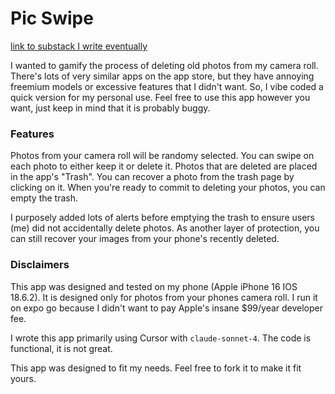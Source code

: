 # Pic Swipe

[link to substack I write eventually](tbd)

I wanted to gamify the process of deleting old photos from my camera roll. There's lots of very similar apps on the app store, but they have annoying freemium models or excessive features that I didn't want. So, I vibe coded a quick version for my personal use. Feel free to use this app however you want, just keep in mind that it is probably buggy.

### Features

Photos from your camera roll will be randomy selected. You can swipe on each photo to either keep it or delete it. Photos that are deleted are placed in the app's "Trash". You can recover a photo from the trash page by clicking on it. When you're ready to commit to deleting your photos, you can empty the trash. 

I purposely added lots of alerts before emptying the trash to ensure users (me) did not accidentally delete photos. As another layer of protection, you can still recover your images from your phone's recently deleted.

### Disclaimers

This app was designed and tested on my phone (Apple iPhone 16 IOS 18.6.2). It is designed only for photos from your phones camera roll. I run it on expo go because I didn't want to pay Apple's insane $99/year developer fee. 

I wrote this app primarily using Cursor with `claude-sonnet-4`. The code is functional, it is not great.

This app was designed to fit my needs. Feel free to fork it to make it fit yours.

